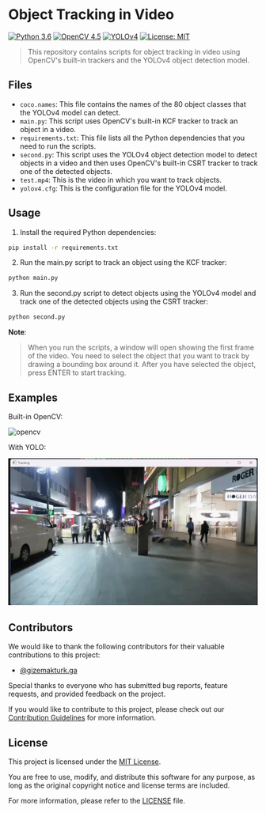 # Object Tracking in Video
[![Python 3.6](https://img.shields.io/badge/python-3.6-blue.svg)](https://www.python.org/downloads/release/python-360/)
[![OpenCV 4.5](https://img.shields.io/badge/OpenCV-4.5-blue)](https://opencv.org/releases/)
[![YOLOv4](https://img.shields.io/badge/YOLOv4--blue)](https://github.com/AlexeyAB/darknet)
[![License: MIT](https://img.shields.io/badge/License-MIT-yellow.svg)](https://opensource.org/licenses/MIT)

>This repository contains scripts for object tracking in video using OpenCV's built-in trackers and the YOLOv4 object detection model.

## Files

- `coco.names`: This file contains the names of the 80 object classes that the YOLOv4 model can detect.
- `main.py`: This script uses OpenCV's built-in KCF tracker to track an object in a video.
- `requirements.txt`: This file lists all the Python dependencies that you need to run the scripts.
- `second.py`: This script uses the YOLOv4 object detection model to detect objects in a video and then uses OpenCV's built-in CSRT tracker to track one of the detected objects.
- `test.mp4`: This is the video in which you want to track objects.
- `yolov4.cfg`: This is the configuration file for the YOLOv4 model.

## Usage

1. Install the required Python dependencies:

```bash
pip install -r requirements.txt
```
2. Run the main.py script to track an object using the KCF tracker:
```bash
python main.py
```
3. Run the second.py script to detect objects using the YOLOv4 model and track one of the detected objects using the CSRT tracker:
```bash
python second.py
```
**Note**:
> When you run the scripts, a window will open showing the first frame of the video. You need to select the object that you want to track by drawing a bounding box around it. After you have selected the object, press ENTER to start tracking.

## Examples
Built-in OpenCV:

![opencv](opencv.gif)


With YOLO:

![yolo](yolo.gif)

## Contributors

We would like to thank the following contributors for their valuable contributions to this project:

- [@gizemakturk.ga](https://github.com/gizemakturk.ga)

Special thanks to everyone who has submitted bug reports, feature requests, and provided feedback on the project.

If you would like to contribute to this project, please check out our [Contribution Guidelines](CONTRIBUTING.md) for more information.

## License

This project is licensed under the [MIT License](LICENSE).

You are free to use, modify, and distribute this software for any purpose, as long as the original copyright notice and license terms are included.

For more information, please refer to the [LICENSE](LICENSE) file.

